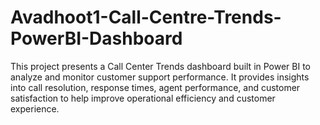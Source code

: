 # Avadhoot1-Call-Centre-Trends-PowerBI-Dashboard
This project presents a Call Center Trends dashboard built in Power BI to analyze and monitor customer support performance. It provides insights into call resolution, response times, agent performance, and customer satisfaction to help improve operational efficiency and customer experience.
